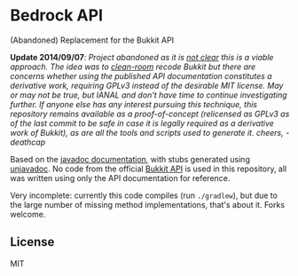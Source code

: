 # Bedrock API

(Abandoned) Replacement for the Bukkit API

**Update 2014/09/07**: *Project abandoned as it is [not clear](https://github.com/SpaceManiac/Glowstone/pull/185) this is a viable approach.
The idea was to [clean-room](https://en.wikipedia.org/wiki/Clean_room_design) recode Bukkit but there are
concerns whether using the published API documentation constitutes a derivative work, requiring GPLv3 instead of the
desirable MIT license. May or may not be true,
but IANAL and don't have time to continue investigating further. If anyone else has any interest pursuing this technique, this repository remains
available as a proof-of-concept (relicensed as GPLv3 as of the last commit
to be safe in case it is legally required as a derivative work of Bukkit),
as are all the tools and scripts used to generate it. cheers, -deathcap*


Based on the [javadoc documentation](http://jd.bukkit.org/rb/apidocs/), with stubs generated using [unjavadoc](https://github.com/deathcap/unjavadoc).
No code from the official [Bukkit API](https://github.com/Bukkit/Bukkit) is used in this repository, all was written using only the API documentation for reference.

Very incomplete: currently this code compiles (run `./gradlew`), but due to the large number of missing method implementations, that's about it. Forks welcome.

## License

MIT

